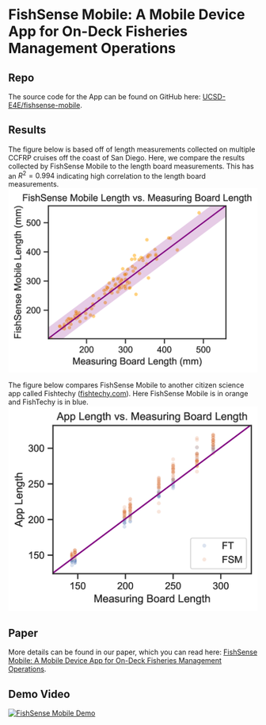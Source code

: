 
# FishSense Mobile: A Mobile Device App for On-Deck Fisheries Management Operations

## Repo
The source code for the App can be found on GitHub here: [UCSD-E4E/fishsense-mobile](https://github.com/UCSD-E4E/fishsense-mobile).

## Results
The figure below is based off of length measurements collected on multiple CCFRP cruises off the coast of San Diego.  Here, we compare the results collected by FishSense Mobile to the length board measurements. This has an $R^2=0.994$ indicating high correlation to the length board measurements.
![FishSense Mobile Length vs Measuring Board Length](plots/fsm_all_scatter.png)

The figure below compares FishSense Mobile to another citizen science app called Fishtechy ([fishtechy.com](https://fishtechy.com/)).  Here FishSense Mobile is in orange and FishTechy is in blue.
![App Length vs Measuring Board Length](plots/fsm_ft_scatter.png)

## Paper
More details can be found in our paper, which you can read here: [FishSense Mobile: A Mobile Device App for On-Deck Fisheries Management Operations](paper.pdf).

## Demo Video
[![FishSense Mobile Demo](https://img.youtube.com/vi/SoDq8hiAras/0.jpg)](https://www.youtube.com/watch?v=SoDq8hiAras)
